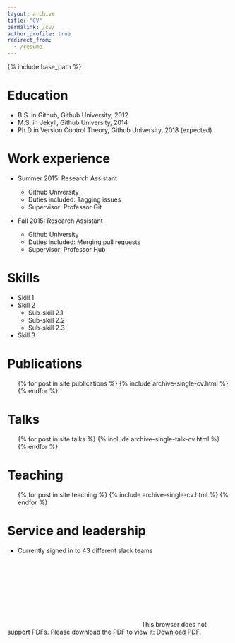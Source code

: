 ```yaml
---
layout: archive
title: "CV"
permalink: /cv/
author_profile: true
redirect_from:
  - /resume
---
```


{% include base_path %}

Education
======
* B.S. in Github, Github University, 2012
* M.S. in Jekyll, Github University, 2014
* Ph.D in Version Control Theory, Github University, 2018 (expected)

Work experience
======
* Summer 2015: Research Assistant
  * Github University
  * Duties included: Tagging issues
  * Supervisor: Professor Git

* Fall 2015: Research Assistant
  * Github University
  * Duties included: Merging pull requests
  * Supervisor: Professor Hub
  
Skills
======
* Skill 1
* Skill 2
  * Sub-skill 2.1
  * Sub-skill 2.2
  * Sub-skill 2.3
* Skill 3

Publications
======
  <ul>{% for post in site.publications %}
    {% include archive-single-cv.html %}
  {% endfor %}</ul>
  
Talks
======
  <ul>{% for post in site.talks %}
    {% include archive-single-talk-cv.html %}
  {% endfor %}</ul>
  
Teaching
======
  <ul>{% for post in site.teaching %}
    {% include archive-single-cv.html %}
  {% endfor %}</ul>
  
Service and leadership
======
* Currently signed in to 43 different slack teams


<object data="http://yoursite.com/the.pdf" type="application/pdf" width="700px" height="700px">
    <embed src="https://drive.google.com/file/d/1FsBkd8Nn0zpbHxn6QWCn41a31vBl4Bnk/view?usp=sharing">
        This browser does not support PDFs. Please download the PDF to view it: <a href="https://drive.google.com/file/d/1FsBkd8Nn0zpbHxn6QWCn41a31vBl4Bnk/view?usp=sharing">Download PDF</a>.</p>
    </embed>
</object>
